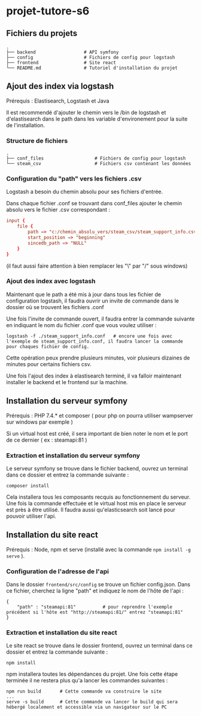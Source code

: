 # projet-tutore-s6

## Fichiers du projets

    .
    ├── backend                  # API symfony
    ├── config                   # Fichiers de config pour logstash
    ├── frontend                 # Site react
    └── README.md                # Tutoriel d'installation du projet


## Ajout des index via logstash

Prérequis : Elastisearch, Logstash et Java

Il est recommendé d'ajouter le chemin vers le /bin de logstash et d'elastisearch dans le path dans les variable d'environement pour la suite de l'installation.


### Structure de fichiers

    .
    ├── conf_files                   # Fichiers de config pour logstash
    └── steam_csv                    # Fichiers csv contenant les données


### Configuration du "path" vers les fichiers .csv

Logstash a besoin du chemin absolu pour ses fichiers d'entrée.

Dans chaque fichier .conf se trouvant dans conf_files ajouter le chemin absolu vers le fichier .csv correspondant :

```conf
input {
    file {
        path => "c:/chemin_absolu_vers/steam_csv/steam_support_info.csv" # exemple ici on pointe vers le fichier steam_support_info.csv
        start_position => "beginning"
        sincedb_path => "NULL"
    }
}
```

(il faut aussi faire attention à bien remplacer les "\\" par "/" sous windows)


### Ajout des index avec logstash

Maintenant que le path a été mis à jour dans tous les fichier de configuration logstash, il faudra ouvrir un invite de commande dans le dossier où se trouvent les fichiers .conf

Une fois l'invite de commande ouvert, il faudra entrer la commande suivante en indiquant le nom du fichier .conf que vous voulez utiliser :
```
logstash -f ./steam_support_info.conf   # encore une fois avec l'exemple de steam_support_info.conf, il faudra lancer la commande pour chaques fichier de config.
```

Cette opération peux prendre plusieurs minutes, voir plusieurs dizaines de minutes pour certains fichiers csv.

Une fois l'ajout des index à elastisearch terminé, il va falloir maintenant installer le backend et le frontend sur la machine.



## Installation du serveur symfony

Prérequis : PHP 7.4.* et composer ( pour php on pourra utiliser wampserver sur windows par exemple )

Si un virtual host est créé, il sera important de bien noter le nom et le port de ce dernier ( ex : steamapi:81 )

### Extraction et installation du serveur symfony

Le serveur symfony se trouve dans le fichier backend, ouvrez un terminal dans ce dossier et entrez la commande suivante :
```
composer install
```

Cela installera tous les composants recquis au fonctionnement du serveur.
Une fois la commande effectuée et le virtual host mis en place le serveur est près à être utilisé.
Il faudra aussi qu'elasticsearch soit lancé pour pouvoir utiliser l'api.


## Installation du site react

Prérequis : Node, npm et serve (installé avec la commande ```npm install -g serve``` ).

### Configuration de l'adresse de l'api

Dans le dossier ```frontend/src/config``` se trouve un fichier config.json.
Dans ce fichier, cherchez la ligne "path" et indiquez le nom de l'hôte de l'api :

```
{
    "path" : "steamapi:81"          # pour reprendre l'exemple précédent si l'hôte est "http://steamapi:81/" entrez "steamapi:81"
}
``` 


### Extraction et installation du site react

Le site react se trouve dans le dossier frontend, ouvrez un terminal dans ce dossier et entrez la commande suivante :
```
npm install
```

npm installera toutes les dépendances du projet.
Une fois cette étape terminée il ne restera plus qu'a lancer les commandes suivantes :
```
npm run build       # Cette commande va construire le site
...
serve -s build      # Cette commande va lancer le build qui sera hébergé localement et accessible via un navigateur sur le PC
```
